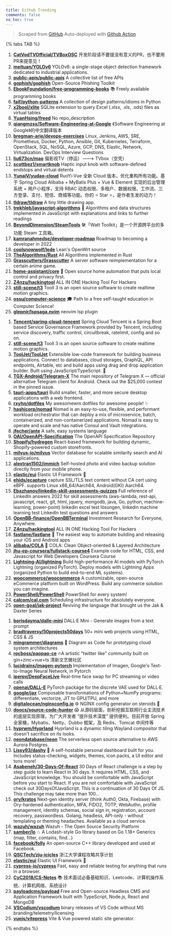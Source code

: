 ```yaml
---
title: Github Trending
comments: false
no_toc: true
---
```


> Scraped from [GitHub](https://github.com/trending)
Auto-deployed with [Github Action](https://docs.github.com/en/actions)

{% tabs TAB %}
<!-- tab Daily -->
1. [**CatVodTVOfficial/TVBoxOSC**](https://github.com/CatVodTVOfficial/TVBoxOSC)
开发阶段请不要提没有意义的PR，也不要用PR来提意见！
2. [**meituan/YOLOv6**](https://github.com/meituan/YOLOv6)
YOLOv6: a single-stage object detection framework dedicated to industrial applications.
3. [**public-apis/public-apis**](https://github.com/public-apis/public-apis)
A collective list of free APIs
4. [**gophish/gophish**](https://github.com/gophish/gophish)
Open-Source Phishing Toolkit
5. [**EbookFoundation/free-programming-books**](https://github.com/EbookFoundation/free-programming-books)
📚 Freely available programming books
6. [**faif/python-patterns**](https://github.com/faif/python-patterns)
A collection of design patterns/idioms in Python
7. [**x2bool/xlite**](https://github.com/x2bool/xlite)
SQLite extension to query Excel (.xlsx, .xls, .ods) files as virtual tables
8. [**YuanHsing/freed**](https://github.com/YuanHsing/freed)
No repo_description
9. [**qiangmzsx/Software-Engineering-at-Google**](https://github.com/qiangmzsx/Software-Engineering-at-Google)
《Software Engineering at Google》的中文翻译版本
10. [**bregman-arie/devops-exercises**](https://github.com/bregman-arie/devops-exercises)
Linux, Jenkins, AWS, SRE, Prometheus, Docker, Python, Ansible, Git, Kubernetes, Terraform, OpenStack, SQL, NoSQL, Azure, GCP, DNS, Elastic, Network, Virtualization. DevOps Interview Questions
11. [**liu673cn/mao**](https://github.com/liu673cn/mao)
猫影视TV（停运）---> TVbox（空壳）
12. [**scottbez1/smartknob**](https://github.com/scottbez1/smartknob)
Haptic input knob with software-defined endstops and virtual detents
13. [**YunaiV/yudao-cloud**](https://github.com/YunaiV/yudao-cloud)
RuoYi-Vue 全新 Cloud 版本，优化重构所有功能。基于 Spring Cloud Alibaba + MyBatis Plus + Vue & Element 实现的后台管理系统 + 用户小程序，支持 RBAC 动态权限、多租户、数据权限、工作流、三方登录、支付、短信、商城等功能。你的 ⭐️ Star ⭐️，是作者生发的动力！
14. [**tldraw/tldraw**](https://github.com/tldraw/tldraw)
A tiny little drawing app.
15. [**trekhleb/javascript-algorithms**](https://github.com/trekhleb/javascript-algorithms)
📝 Algorithms and data structures implemented in JavaScript with explanations and links to further readings
16. [**BeyondDimension/SteamTools**](https://github.com/BeyondDimension/SteamTools)
🛠「Watt Toolkit」是一个开源跨平台的多功能 Steam 工具箱。
17. [**kamranahmedse/developer-roadmap**](https://github.com/kamranahmedse/developer-roadmap)
Roadmap to becoming a developer in 2022
18. [**coolsnowwolf/lede**](https://github.com/coolsnowwolf/lede)
Lean's OpenWrt source
19. [**TheAlgorithms/Rust**](https://github.com/TheAlgorithms/Rust)
All Algorithms implemented in Rust
20. [**Grasscutters/Grasscutter**](https://github.com/Grasscutters/Grasscutter)
A server software reimplementation for a certain anime game.
21. [**home-assistant/core**](https://github.com/home-assistant/core)
🏡 Open source home automation that puts local control and privacy first.
22. [**Z4nzu/hackingtool**](https://github.com/Z4nzu/hackingtool)
ALL IN ONE Hacking Tool For Hackers
23. [**still-scene/t3**](https://github.com/still-scene/t3)
Tooll 3 is an open source software to create realtime motion graphics.
24. [**ossu/computer-science**](https://github.com/ossu/computer-science)
🎓 Path to a free self-taught education in Computer Science!
25. [**glepnir/lspsaga.nvim**](https://github.com/glepnir/lspsaga.nvim)
neovim lsp plugin
<!-- endtab -->
<!-- tab Weekly -->
1. [**Tencent/spring-cloud-tencent**](https://github.com/Tencent/spring-cloud-tencent)
Spring Cloud Tencent is a Spring Boot based Service Governance Framework provided by Tencent, including service discovery, traffic control, circuitbreak, ratelimit, config and so on.
2. [**still-scene/t3**](https://github.com/still-scene/t3)
Tooll 3 is an open source software to create realtime motion graphics.
3. [**ToolJet/ToolJet**](https://github.com/ToolJet/ToolJet)
Extensible low-code framework for building business applications. Connect to databases, cloud storages, GraphQL, API endpoints, Airtable, etc and build apps using drag and drop application builder. Built using JavaScript/TypeScript. 🚀
4. [**TGX-Android/Telegram-X**](https://github.com/TGX-Android/Telegram-X)
The main repository of Telegram X — official alternative Telegram client for Android. Check out the $25,000 contest in the pinned issue.
5. [**tauri-apps/tauri**](https://github.com/tauri-apps/tauri)
Build smaller, faster, and more secure desktop applications with a web frontend.
6. [**rxyhn/dotfiles**](https://github.com/rxyhn/dotfiles)
My awesomewm dotfiles for awesome people! ✨
7. [**hashicorp/nomad**](https://github.com/hashicorp/nomad)
Nomad is an easy-to-use, flexible, and performant workload orchestrator that can deploy a mix of microservice, batch, containerized, and non-containerized applications. Nomad is easy to operate and scale and has native Consul and Vault integrations.
8. [**jfecher/ante**](https://github.com/jfecher/ante)
A safe, easy systems language
9. [**OAI/OpenAPI-Specification**](https://github.com/OAI/OpenAPI-Specification)
The OpenAPI Specification Repository
10. [**Shopify/hydrogen**](https://github.com/Shopify/hydrogen)
React-based framework for building dynamic, Shopify-powered custom storefronts.
11. [**milvus-io/milvus**](https://github.com/milvus-io/milvus)
Vector database for scalable similarity search and AI applications.
12. [**alextran1502/immich**](https://github.com/alextran1502/immich)
Self-hosted photo and video backup solution directly from your mobile phone.
13. [**elastic/eui**](https://github.com/elastic/eui)
Elastic UI Framework 🙌
14. [**ehids/ecapture**](https://github.com/ehids/ecapture)
capture SSL/TLS text content without CA cert using eBPF. supports Linux x86_64/Aarch64, Android(GKI) Aarch64.
15. [**Ebazhanov/linkedin-skill-assessments-quizzes**](https://github.com/Ebazhanov/linkedin-skill-assessments-quizzes)
Full reference of LinkedIn answers 2022 for skill assessments (aws-lambda, rest-api, javascript, react, git, html, jquery, mongodb, java, Go, python, machine-learning, power-point) linkedin excel test lösungen, linkedin machine learning test LinkedIn test questions and answers
16. [**OpenBB-finance/OpenBBTerminal**](https://github.com/OpenBB-finance/OpenBBTerminal)
Investment Research for Everyone, Anywhere.
17. [**Z4nzu/hackingtool**](https://github.com/Z4nzu/hackingtool)
ALL IN ONE Hacking Tool For Hackers
18. [**fastlane/fastlane**](https://github.com/fastlane/fastlane)
🚀 The easiest way to automate building and releasing your iOS and Android apps
19. [**alibaba/COLA**](https://github.com/alibaba/COLA)
🥤 COLA: Clean Object-oriented & Layered Architecture
20. [**jhu-ep-coursera/fullstack-course4**](https://github.com/jhu-ep-coursera/fullstack-course4)
Example code for HTML, CSS, and Javascript for Web Developers Coursera Course
21. [**Lightning-AI/lightning**](https://github.com/Lightning-AI/lightning)
Build high-performance AI models with PyTorch Lightning (organized PyTorch). Deploy models with Lightning Apps (organized Python to build end-to-end ML systems).
22. [**woocommerce/woocommerce**](https://github.com/woocommerce/woocommerce)
A customizable, open-source eCommerce platform built on WordPress. Build any commerce solution you can imagine.
23. [**PowerShell/PowerShell**](https://github.com/PowerShell/PowerShell)
PowerShell for every system!
24. [**calcom/cal.com**](https://github.com/calcom/cal.com)
Scheduling infrastructure for absolutely everyone.
25. [**open-goal/jak-project**](https://github.com/open-goal/jak-project)
Reviving the language that brought us the Jak & Daxter Series
<!-- endtab -->
<!-- tab Monthly -->
1. [**borisdayma/dalle-mini**](https://github.com/borisdayma/dalle-mini)
DALL·E Mini - Generate images from a text prompt
2. [**bradtraversy/50projects50days**](https://github.com/bradtraversy/50projects50days)
50+ mini web projects using HTML, CSS & JS
3. [**mingrammer/diagrams**](https://github.com/mingrammer/diagrams)
🎨 Diagram as Code for prototyping cloud system architectures
4. [**rocboss/paopao-ce**](https://github.com/rocboss/paopao-ce)
🔥A artistic "twitter like" community built on gin+zinc+vue+ts 清新文艺微社区
5. [**lucidrains/imagen-pytorch**](https://github.com/lucidrains/imagen-pytorch)
Implementation of Imagen, Google's Text-to-Image Neural Network, in Pytorch
6. [**iperov/DeepFaceLive**](https://github.com/iperov/DeepFaceLive)
Real-time face swap for PC streaming or video calls
7. [**openai/DALL-E**](https://github.com/openai/DALL-E)
PyTorch package for the discrete VAE used for DALL·E.
8. [**google/jax**](https://github.com/google/jax)
Composable transformations of Python+NumPy programs: differentiate, vectorize, JIT to GPU/TPU, and more
9. [**digitalocean/nginxconfig.io**](https://github.com/digitalocean/nginxconfig.io)
⚙️ NGINX config generator on steroids 💉
10. [**doocs/source-code-hunter**](https://github.com/doocs/source-code-hunter)
😱 从源码层面，剖析挖掘互联网行业主流技术的底层实现原理，为广大开发者 “提升技术深度” 提供便利。目前开放 Spring 全家桶，Mybatis、Netty、Dubbo 框架，及 Redis、Tomcat 中间件等
11. [**hyprwm/Hyprland**](https://github.com/hyprwm/Hyprland)
Hyprland is a dynamic tiling Wayland compositor that doesn't sacrifice on its looks.
12. [**neondatabase/neon**](https://github.com/neondatabase/neon)
The serverless open source alternative to AWS Aurora Postgres.
13. [**Lissy93/dashy**](https://github.com/Lissy93/dashy)
🚀 A self-hostable personal dashboard built for you. Includes status-checking, widgets, themes, icon packs, a UI editor and tons more!
14. [**Asabeneh/30-Days-Of-React**](https://github.com/Asabeneh/30-Days-Of-React)
30 Days of React challenge is a step by step guide to learn React in 30 days. It requires HTML, CSS, and JavaScript knowledge. You should be comfortable with JavaScript before you start to React. If you are not comfortable with JavaScript check out 30DaysOfJavaScript. This is a continuation of 30 Days Of JS. This challenge may take more than 100…
15. [**ory/kratos**](https://github.com/ory/kratos)
Next-gen identity server (think Auth0, Okta, Firebase) with Ory-hardened authentication, MFA, FIDO2, TOTP, WebAuthn, profile management, identity schemas, social sign in, registration, account recovery, passwordless. Golang, headless, API-only - without templating or theming headaches. Available as a cloud service.
16. [**wazuh/wazuh**](https://github.com/wazuh/wazuh)
Wazuh - The Open Source Security Platform
17. [**samber/lo**](https://github.com/samber/lo)
💥 A Lodash-style Go library based on Go 1.18+ Generics (map, filter, contains, find...)
18. [**facebook/folly**](https://github.com/facebook/folly)
An open-source C++ library developed and used at Facebook.
19. [**QSCTech/zju-icicles**](https://github.com/QSCTech/zju-icicles)
浙江大学课程攻略共享计划
20. [**elastic/eui**](https://github.com/elastic/eui)
Elastic UI Framework 🙌
21. [**cypress-io/cypress**](https://github.com/cypress-io/cypress)
Fast, easy and reliable testing for anything that runs in a browser.
22. [**CyC2018/CS-Notes**](https://github.com/CyC2018/CS-Notes)
📚 技术面试必备基础知识、Leetcode、计算机操作系统、计算机网络、系统设计
23. [**payloadcms/payload**](https://github.com/payloadcms/payload)
Free and Open-source Headless CMS and Application Framework built with TypeScript, Node.js, React and MongoDB
24. [**VSCodium/vscodium**](https://github.com/VSCodium/vscodium)
binary releases of VS Code without MS branding/telemetry/licensing
25. [**vuejs/vitepress**](https://github.com/vuejs/vitepress)
Vite & Vue powered static site generator.
<!-- endtab -->
{% endtabs %}
